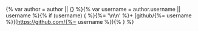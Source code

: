 {% var author = author || {} %}{% var username = author.username || username %}{% if (username) { %}{%= '\n\n' %}+ [github/{%= username %}](https://github.com/{%= username %}){% } %}